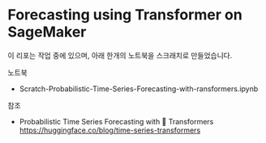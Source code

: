 # Forecasting using Transformer on SageMaker

이 리포는 작업 중에 있으며, 아래 한개의 노트북을 스크래치로 만들었습니다.

노트북
- Scratch-Probabilistic-Time-Series-Forecasting-with-ransformers.ipynb

참조
- Probabilistic Time Series Forecasting with 🤗 Transformers
https://huggingface.co/blog/time-series-transformers

